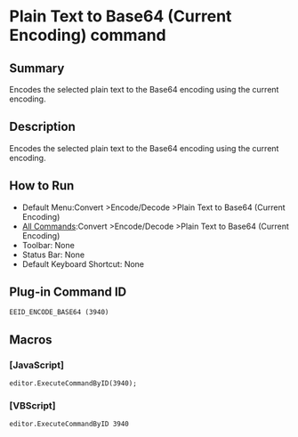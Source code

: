 # Plain Text to Base64 (Current Encoding) command

## Summary

Encodes the selected plain text to the Base64 encoding using the current encoding.

## Description

Encodes the selected plain text to the Base64 encoding using the current encoding.

## How to Run

- Default Menu:Convert \>Encode/Decode \>Plain Text to Base64 (Current Encoding)
- [All Commands](../tools/all_commands):Convert \>Encode/Decode \>Plain Text to Base64 (Current Encoding)
- Toolbar:
None
- Status Bar: None
- Default Keyboard Shortcut: None

## Plug-in Command ID

```
EEID_ENCODE_BASE64 (3940)```

## Macros

### \[JavaScript\]

```
editor.ExecuteCommandByID(3940);
```

### \[VBScript\]

```
editor.ExecuteCommandByID 3940
```
